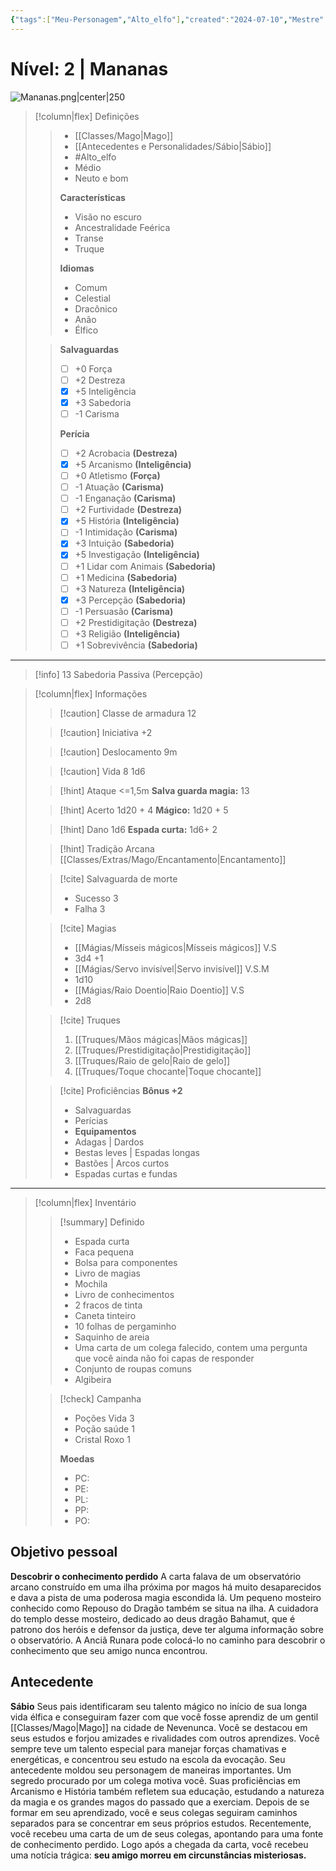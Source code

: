 ```yaml
---
{"tags":["Meu-Personagem","Alto_elfo"],"created":"2024-07-10","Mestre":"Thais Fernandes","Inicio":"2024-07-13","Término":null,"Campanha":"Repouso do dragão","Morto":false,"dg-publish":true,"Timeline":"[[Resumo]]","permalink":"/1-campanhas/1-repouso-do-dragao/mananas-ficha/","dgPassFrontmatter":true}
---
```



# Nível: 2 | Mananas

![Mananas.png|center|250](/img/user/Arquivos/Mananas.png)

> [!column|flex] Definições
>>  - [[Classes/Mago\|Mago]]
>>  - [[Antecedentes e Personalidades/Sábio\|Sábio]]
>>  - #Alto_elfo 
>>  - Médio
>>  - Neuto e bom
>>
>>  **Características**
>> - Visão no escuro
>> - Ancestralidade Feérica 
>> - Transe
>> - Truque
>> 
>> **Idiomas**
>> - Comum
>> - Celestial
>> - Dracônico
>> - Anão
>> - Élfico
>
>> **Salvaguardas**
>> - [ ] +0 Força
>> - [ ] +2 Destreza
>> - [x] +5 Inteligência
>> - [x] +3 Sabedoria
>> - [ ] -1 Carisma
>>
>> **Perícia**
>> - [ ] +2 Acrobacia **(Destreza)**
>> - [x] +5 Arcanismo **(Inteligência)**
>> - [ ] +0 Atletismo **(Força)**
>> - [ ] -1 Atuação **(Carisma)**
>> - [ ] -1 Enganação **(Carisma)**
>> - [ ] +2 Furtividade **(Destreza)**
>> - [x] +5 História **(Inteligência)**
>> - [ ] -1 Intimidação **(Carisma)**
>> - [x] +3 Intuição **(Sabedoria)**
>> - [x] +5 Investigação **(Inteligência)**
>> - [ ] +1 Lidar com Animais **(Sabedoria)**
>> - [ ] +1 Medicina **(Sabedoria)**
>> - [ ] +3 Natureza **(Inteligência)**
>> - [x] +3 Percepção **(Sabedoria)**
>> - [ ] -1 Persuasão **(Carisma)**
>> - [ ] +2 Prestidigitação **(Destreza)**
>> - [ ] +3 Religião **(Inteligência)**
>> - [ ] +1 Sobrevivência **(Sabedoria)**

___
> [!info] 13 Sabedoria Passiva (Percepção)

> [!column|flex] Informações
>> [!caution] Classe de armadura
>> 12
>
>> [!caution] Iniciativa
>> +2
>
>> [!caution] Deslocamento
>> 9m
>
>> [!caution] Vida
>> 8
>> 1d6
>
>> [!hint] Ataque
>> <=1,5m
>> **Salva guarda magia:** 13
>
>> [!hint] Acerto
>> 1d20 + 4
>> **Mágico:** 1d20 + 5
>
>> [!hint] Dano
>> 1d6 
>> **Espada curta:** 1d6+ 2
>
>> [!hint] Tradição Arcana
>> [[Classes/Extras/Mago/Encantamento\|Encantamento]]
>
>> [!cite] Salvaguarda de morte
>> - Sucesso 3
>> - Falha 3 
>
>> [!cite] Magias
>> - [[Mágias/Mísseis mágicos\|Mísseis mágicos]] V.S
>> 	- 3d4 +1
>> - [[Mágias/Servo invisível\|Servo invisível]] V.S.M
>> 	- 1d10
>> - [[Mágias/Raio Doentio\|Raio Doentio]] V.S
>> 	- 2d8
>
>> [!cite] Truques
>> 1. [[Truques/Mãos mágicas\|Mãos mágicas]]
>> 2. [[Truques/Prestidigitação\|Prestidigitação]]
>> 3. [[Truques/Raio de gelo\|Raio de gelo]]
>> 4. [[Truques/Toque chocante\|Toque chocante]]
>
>
>> [!cite] Proficiências
>> **Bônus +2**
>> - Salvaguardas
>> - Perícias
>> - **Equipamentos**
>> 	- Adagas | Dardos
>> 	- Bestas leves | Espadas longas
>> 	- Bastões | Arcos curtos
>> 	- Espadas curtas e fundas

___

> [!column|flex] Inventário
>> [!summary] Definido
>> - Espada curta
>> - Faca pequena
>> - Bolsa para componentes
>> - Livro de magias
>> - Mochila 
>> - Livro de conhecimentos
>> - 2 fracos de tinta
>> - Caneta tinteiro
>> - 10 folhas de pergaminho
>> - Saquinho de areia
>> - Uma carta de um colega falecido, contem uma pergunta que você ainda não foi capas de responder
>> - Conjunto de roupas comuns
>> - Algibeira
>
>> [!check] Campanha
>> - Poções Vida 3
>> - Poção saúde 1
>> - Cristal Roxo 1
>>
>> **Moedas**
>> - PC: 
>> - PE: 
>> - PL: 
>> - PP: 
>> - PO: 

## Objetivo pessoal
**Descobrir o conhecimento perdido**
A carta falava de um observatório arcano construído em uma ilha próxima por magos há muito desaparecidos e dava a pista de uma poderosa magia escondida lá. Um pequeno mosteiro conhecido como Repouso do Dragão também se situa na ilha. A cuidadora do templo desse mosteiro, dedicado ao deus dragão Bahamut, que é patrono dos heróis e defensor da justiça, deve ter alguma informação sobre o observatório. A Anciã Runara pode colocá-lo no caminho para descobrir o conhecimento que seu amigo nunca encontrou.

## Antecedente
**Sábio**
Seus pais identificaram seu talento mágico no início de sua longa vida élfica e conseguiram fazer com que você fosse aprendiz de um gentil [[Classes/Mago\|Mago]] na cidade de Nevenunca. Você se destacou em seus estudos e forjou amizades e rivalidades com outros aprendizes. Você sempre teve um talento especial para manejar forças chamativas e energéticas, e concentrou seu estudo na escola da evocação. Seu antecedente moldou seu personagem de maneiras importantes. Um segredo procurado por um colega motiva você. Suas proficiências em Arcanismo e História também refletem sua educação, estudando a natureza da magia e os grandes magos do passado que a exerciam. Depois de se formar em seu aprendizado, você e seus colegas seguiram caminhos separados para se concentrar em seus próprios estudos. Recentemente, você recebeu uma carta de um de seus colegas, apontando para uma fonte de conhecimento perdido. Logo após a chegada da carta, você recebeu uma notícia trágica: **seu amigo morreu em circunstâncias misteriosas.**